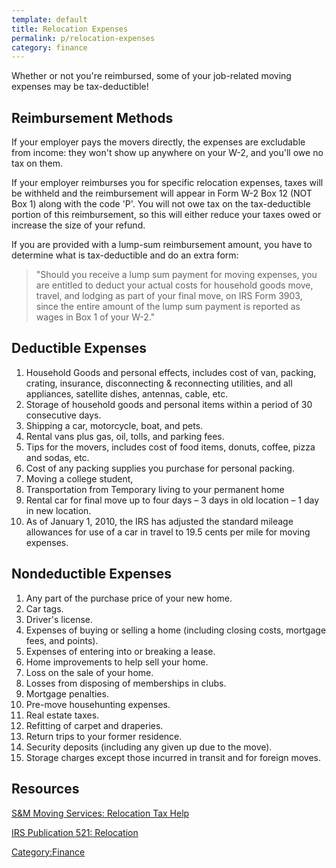 ```yaml
---
template: default
title: Relocation Expenses
permalink: p/relocation-expenses
category: finance
---
```


Whether or not you're reimbursed, some of your job-related moving expenses may be tax-deductible!

Reimbursement Methods
---------------------

If your employer pays the movers directly, the expenses are excludable from income: they won't show up anywhere on your W-2, and you'll owe no tax on them.

If your employer reimburses you for specific relocation expenses, taxes will be withheld and the reimbursement will appear in Form W-2 Box 12 (NOT Box 1) along with the code 'P'. You will not owe tax on the tax-deductible portion of this reimbursement, so this will either reduce your taxes owed or increase the size of your refund.

If you are provided with a lump-sum reimbursement amount, you have to determine what is tax-deductible and do an extra form:

> "Should you receive a lump sum payment for moving expenses, you are entitled to deduct your actual costs for household goods move, travel, and lodging as part of your final move, on IRS Form 3903, since the entire amount of the lump sum payment is reported as wages in Box 1 of your W-2."

Deductible Expenses
-------------------

1.  Household Goods and personal effects, includes cost of van, packing, crating, insurance, disconnecting & reconnecting utilities, and all appliances, satellite dishes, antennas, cable, etc.
2.  Storage of household goods and personal items within a period of 30 consecutive days.
3.  Shipping a car, motorcycle, boat, and pets.
4.  Rental vans plus gas, oil, tolls, and parking fees.
5.  Tips for the movers, includes cost of food items, donuts, coffee, pizza and sodas, etc.
6.  Cost of any packing supplies you purchase for personal packing.
7.  Moving a college student,
8.  Transportation from Temporary living to your permanent home
9.  Rental car for final move up to four days – 3 days in old location – 1 day in new location.
10. As of January 1, 2010, the IRS has adjusted the standard mileage allowances for use of a car in travel to 19.5 cents per mile for moving expenses.

Nondeductible Expenses
----------------------

1.  Any part of the purchase price of your new home.
2.  Car tags.
3.  Driver's license.
4.  Expenses of buying or selling a home (including closing costs, mortgage fees, and points).
5.  Expenses of entering into or breaking a lease.
6.  Home improvements to help sell your home.
7.  Loss on the sale of your home.
8.  Losses from disposing of memberships in clubs.
9.  Mortgage penalties.
10. Pre-move househunting expenses.
11. Real estate taxes.
12. Refitting of carpet and draperies.
13. Return trips to your former residence.
14. Security deposits (including any given up due to the move).
15. Storage charges except those incurred in transit and for foreign moves.

Resources
---------

[S&M Moving Services: Relocation Tax Help](http://www.smmoving.com/moving-tax-deductions)

[IRS Publication 521: Relocation](http://www.irs.gov/publications/p521/ar02.html)

[Category:Finance](/Category:Finance "wikilink")
